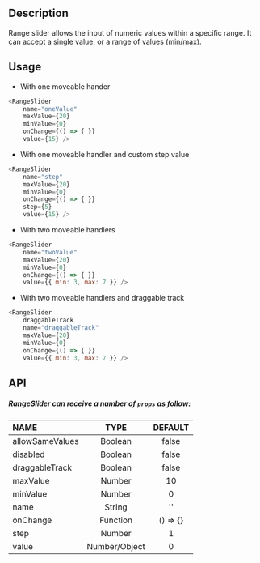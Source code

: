 
## Description

Range slider allows the input of numeric values within a specific range. It can accept a single value, or a range of values (min/max).

## Usage

- With one moveable hander
```js
<RangeSlider
    name="oneValue"
    maxValue={20}
    minValue={0}
    onChange={() => { }}
    value={15} />
```

- With one moveable handler and custom step value
```js
<RangeSlider
    name="step"
    maxValue={20}
    minValue={0}
    onChange={() => { }}
    step={5}
    value={15} />
```

- With two moveable handlers
```js
<RangeSlider
    name="twoValue"
    maxValue={20}
    minValue={0}
    onChange={() => { }}
    value={{ min: 3, max: 7 }} />
```

- With two moveable handlers and draggable track

```js
<RangeSlider
    draggableTrack
    name="draggableTrack"
    maxValue={20}
    minValue={0}
    onChange={() => { }}
    value={{ min: 3, max: 7 }} />
```

## API

##### RangeSlider can receive a number of `props` as follow:


| NAME            | TYPE          | DEFAULT   | 
| :---            | :---:         | :---:     |
| allowSameValues | Boolean       |   false   | 
| disabled        | Boolean       |   false   | 
| draggableTrack  | Boolean       |   false   |  
| maxValue        | Number        |    10     |  
| minValue        | Number        |     0     |  
| name            | String        |     ''    |  
| onChange        | Function      | () => {}  |  
| step            | Number        |     1     |  
| value           | Number/Object |     0     |  
